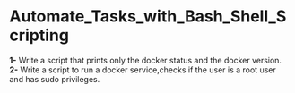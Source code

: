 # Automate_Tasks_with_Bash_Shell_Scripting

**1-** Write a script that prints only the docker status and the docker version.
**2-** Write a script to run a docker service,checks if the user is a root user and has sudo privileges.

